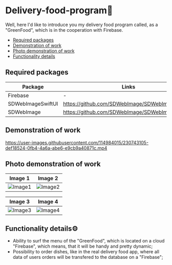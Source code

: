 # Delivery-food-program🥬
Well, here I'd like to introduce you my delivery food program called, as a "GreenFood", which is in the cooperation with Firebase.

-  [Required packages](#Required-packages)
-  [Demonstration of work](#Demonstration-of-work)
-  [Photo demonstration of work](#Photo-demonstration-of-work)
-  [Functionality details](#Functionality-details)

<a name="Required-packages"/></a>
## Required packages
| Package | Links | Version |
| ------ | ------ | ------ |
| Firebase | - | 9.6.0 |
| SDWebImageSwiftUI  | https://github.com/SDWebImage/SDWebImageSwiftUI | 2.2.2 |
| SDWebImage | https://github.com/SDWebImage/SDWebImage | 5.15.0 |

<a name="Demonstration-of-work"/></a>
## Demonstration of work

https://user-images.githubusercontent.com/114984015/230743105-def18524-0fb4-4a6a-abe6-e9cb9a40871c.mp4

<a name="Photo-demonstration-of-work"/></a>
## Photo demonstration of work

Image 1 | Image 2
:-: | :-:
![Image1](https://i.imgur.com/TfKQCRm.png) | ![Image2](https://i.imgur.com/hHUucfw.png)



Image 3 | Image 4
:-: | :-:
![Image3](https://i.imgur.com/QL28zJS.png) | ![Image4](https://i.imgur.com/tkHb8q2.png)
<a name="Functionality-details⚙️"/></a>
## Functionality details⚙️
* Ability to surf the menu of the "GreenFood", which is located on a cloud "Firebase", which means, that it will be handy and pretty dynamic;
* Possibility to order dishes, like in the real delivery food app, where all data of users orders will be transfered to the database on a "Firebase";


